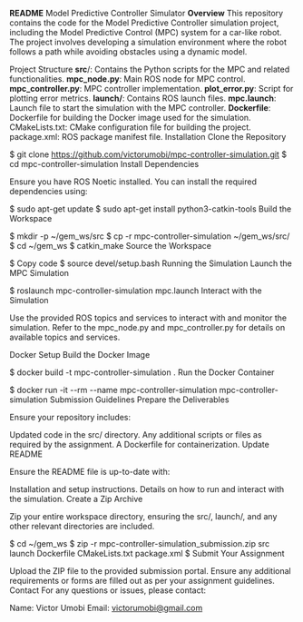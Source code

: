 **README** 
Model Predictive Controller Simulator
**Overview**
This repository contains the code for the Model Predictive Controller simulation project, including the Model Predictive Control (MPC) system for a car-like robot. The project involves developing a simulation environment where the robot follows a path while avoiding obstacles using a dynamic model.

Project Structure
**src**/: Contains the Python scripts for the MPC and related functionalities.
**mpc_node.py**: Main ROS node for MPC control.
**mpc_controller.py**: MPC controller implementation.
**plot_error.py**: Script for plotting error metrics.
**launch/**: Contains ROS launch files.
**mpc.launch**: Launch file to start the simulation with the MPC controller.
**Dockerfile**: Dockerfile for building the Docker image used for the simulation.
CMakeLists.txt: CMake configuration file for building the project.
package.xml: ROS package manifest file.
Installation
Clone the Repository



$ git clone https://github.com/victorumobi/mpc-controller-simulation.git
$ cd mpc-controller-simulation
Install Dependencies

Ensure you have ROS Noetic installed. You can install the required dependencies using:



$ sudo apt-get update
$ sudo apt-get install python3-catkin-tools
Build the Workspace



$ mkdir -p ~/gem_ws/src
$ cp -r mpc-controller-simulation ~/gem_ws/src/
$ cd ~/gem_ws
$ catkin_make
Source the Workspace


$ Copy code
$ source devel/setup.bash
Running the Simulation
Launch the MPC Simulation



$ roslaunch mpc-controller-simulation mpc.launch
Interact with the Simulation

Use the provided ROS topics and services to interact with and monitor the simulation. Refer to the mpc_node.py and mpc_controller.py for details on available topics and services.

Docker Setup
Build the Docker Image



$ docker build -t mpc-controller-simulation .
Run the Docker Container



$ docker run -it --rm --name mpc-controller-simulation mpc-controller-simulation
Submission Guidelines
Prepare the Deliverables

Ensure your repository includes:

Updated code in the src/ directory.
Any additional scripts or files as required by the assignment.
A Dockerfile for containerization.
Update README

Ensure the README file is up-to-date with:

Installation and setup instructions.
Details on how to run and interact with the simulation.
Create a Zip Archive

Zip your entire workspace directory, ensuring the src/, launch/, and any other relevant directories are included.


$ cd ~/gem_ws
$ zip -r mpc-controller-simulation_submission.zip src launch Dockerfile CMakeLists.txt package.xml
$ Submit Your Assignment

Upload the ZIP file to the provided submission portal.
Ensure any additional requirements or forms are filled out as per your assignment guidelines.
Contact
For any questions or issues, please contact:

Name: Victor Umobi
Email: victorumobi@gmail.com
